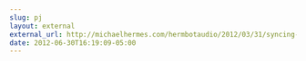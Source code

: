 ```yaml
---
slug: pj
layout: external
external_url: http://michaelhermes.com/hermbotaudio/2012/03/31/syncing-podcast-tracks/
date: 2012-06-30T16:19:09-05:00
---
```

